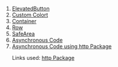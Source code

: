 <ol>
  <li><a href="https://github.com/gauravsarkar12/Dart/blob/main/elevatedbutton.dart">ElevatedButton</a></li>
  <li><a href="https://github.com/gauravsarkar12/Dart/blob/main/customcolor.dart">Custom Colort</a></li>
  <li><a href="https://github.com/gauravsarkar12/Dart/blob/main/container.dart">Container</a></li>
  <li><a href="https://github.com/gauravsarkar12/Dart/blob/main/row.dart">Row</a></li>
  <li><a href="https://api.flutter.dev/flutter/widgets/SafeArea-class.html">SafeArea</a></li>
  <li><a href="https://github.com/gauravsarkar12/Dart/blob/main/asynchronous_code.dart">Asynchronous Code</a></li>
  <li><a href="https://github.com/gauravsarkar12/Dart/blob/main/asynchronous_code_http.dart">Asynchronous Code using http Package</a> </li>
   <p>Links used: <a href="https://pub.dev/packages/http/install">http Package</a><p>
</ol>
